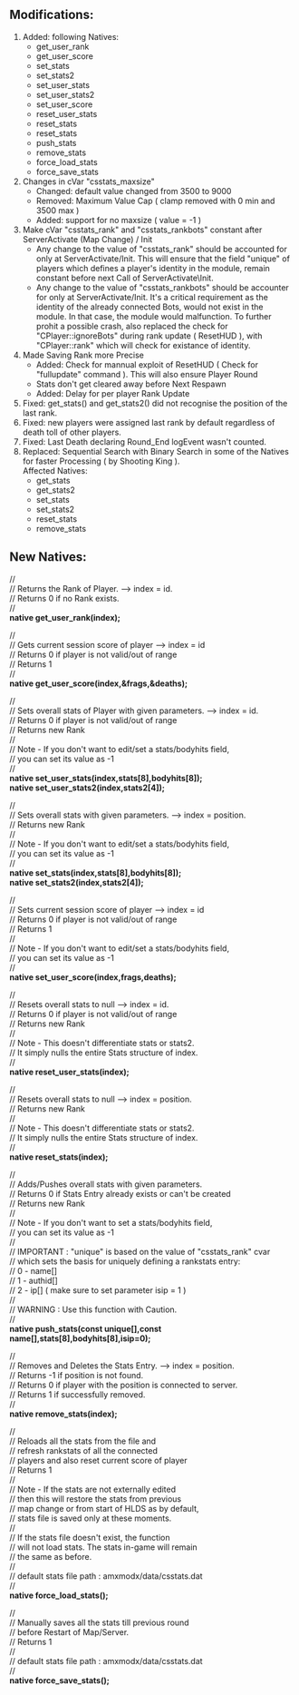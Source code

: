 <b><h2>Modifications:</h2></b>

<ol>
<li>Added: following Natives:
<ul>
<li>get_user_rank</li>
<li>get_user_score</li>
<li>set_stats</li>
<li>set_stats2</li>
<li>set_user_stats</li>
<li>set_user_stats2</li>
<li>set_user_score</li>
<li>reset_user_stats</li>
<li>reset_stats</li>
<li>reset_stats</li>
<li>push_stats</li>
<li>remove_stats</li>
<li>force_load_stats</li>
<li>force_save_stats</li>
</ul>
</li>

<li>Changes in cVar "csstats_maxsize"
<ul>
<li>Changed: default value changed from 3500 to 9000</li>
<li>Removed: Maximum Value Cap ( clamp removed with 0 min and 3500 max )</li>
<li>Added: support for no maxsize ( value = -1 )</li>
</ul>
</li>

<li>Make cVar "csstats_rank" and "csstats_rankbots" constant after ServerActivate (Map Change) / Init
<ul>
<li>Any change to the value of "csstats_rank" should be accounted for only
at ServerActivate/Init. This will ensure that the field "unique" of players
which defines a player's identity in the module, remain constant before next
Call of ServerActivate\Init.</li>
<li>Any change to the value of "csstats_rankbots" should be accounter for only
at ServerActivate/Init. It's a critical requirement as the identity of the 
already connected Bots, would not exist in the module. In that case, the 
module would malfunction. To further prohit a possible crash, also replaced
the check for "CPlayer::ignoreBots" during rank update ( ResetHUD ), with "CPlayer::rank"
which will check for existance of identity.</li>
</ul>
</li>

<li>Made Saving Rank more Precise
<ul>
<li>Added: Check for mannual exploit of ResetHUD ( Check for "fullupdate" command ). 
This will also ensure Player Round <li>Stats don't get cleared away before Next Respawn</li>
<li>Added: Delay for per player Rank Update</li>
</ul>
</li>

<li>Fixed: get_stats() and get_stats2() did not recognise the position of the last rank.</li>

<li>Fixed: new players were assigned last rank by default regardless of death toll of other players.</li>

<li>Fixed: Last Death declaring Round_End logEvent wasn't counted.</li>

<li>Replaced: Sequential Search with Binary Search in some of the Natives for faster Processing ( by Shooting King ).<br> Affected Natives:
<ul>
<li>get_stats</li>
<li>get_stats2</li>
<li>set_stats</li>
<li>set_stats2</li>
<li>reset_stats</li>
<li>remove_stats</li>
</ul>
</li>
</ol>

<b><h2>New Natives:</h2></b>

//  <br>
//  Returns the Rank of Player. --> index = id.<br>
//  Returns 0 if no Rank exists.<br> 
//  <br>
<b>native get_user_rank(index);</b><br> 

//  <br>
//  Gets current session score of player --> index = id<br> 
//  Returns 0 if player is not valid/out of range<br> 
//  Returns 1<br> 
//  <br>
<b>native get_user_score(index,&frags,&deaths);</b><br> 

//  <br>
//  Sets overall stats of Player with given parameters. --> index = id.<br>
//  Returns 0 if player is not valid/out of range<br>
//  Returns new Rank<br>
//  <br>
//  Note - If you don't want to edit/set a stats/bodyhits field,<br>
//  you can set its value as -1<br>
//  <br>
<b>native set_user_stats(index,stats[8],bodyhits[8]);</b><br> 
<b>native set_user_stats2(index,stats2[4]);</b><br>

//  <br>
//  Sets overall stats with given parameters. --> index = position. <br> 
//  Returns new Rank <br>
//  <br>
//  Note - If you don't want to edit/set a stats/bodyhits field, <br>
//  you can set its value as -1 <br>
//  <br>
<b>native set_stats(index,stats[8],bodyhits[8]);</b><br> 
<b>native set_stats2(index,stats2[4]);</b><br>

//  <br>
//  Sets current session score of player --> index = id <br>
//  Returns 0 if player is not valid/out of range <br>
//  Returns 1 <br>
//  <br>
//  Note - If you don't want to edit/set a stats/bodyhits field, <br>
//  you can set its value as -1 <br>
//  <br>
<b>native set_user_score(index,frags,deaths);</b><br>

//  <br>
//  Resets overall stats to null --> index = id. <br>
//  Returns 0 if player is not valid/out of range <br>
//  Returns new Rank <br>
//  <br>
//  Note - This doesn't differentiate stats or stats2. <br>
//  It simply nulls the entire Stats structure of index. <br>
//  <br>
<b>native reset_user_stats(index);</b><br>

//  <br>
//  Resets overall stats to null --> index = position. <br>
//  Returns new Rank <br>
//  <br>
//  Note - This doesn't differentiate stats or stats2. <br>
//  It simply nulls the entire Stats structure of index. <br>
//  <br>
<b>native reset_stats(index);</b><br>

//  <br>
//  Adds/Pushes overall stats with given parameters. <br>
//  Returns 0 if Stats Entry already exists or can't be created <br>
//  Returns new Rank <br>
//  <br>
//  Note - If you don't want to set a stats/bodyhits field, <br>
//  you can set its value as -1 <br>
//  <br>
//  IMPORTANT : "unique" is based on the value of "csstats_rank" cvar  <br>
//  which sets the basis for uniquely defining a rankstats entry: <br>
//  0 - name[] <br>
//  1 - authid[] <br>
//  2 - ip[] ( make sure to set parameter isip = 1 ) <br>
//  <br>
//  WARNING : Use this function with Caution. <br>
//  <br>
<b>native push_stats(const unique[],const name[],stats[8],bodyhits[8],isip=0);</b><br>

//  <br>
//  Removes and Deletes the Stats Entry. --> index = position.  <br>
//  Returns -1 if position is not found. <br>
//  Returns 0 if player with the position is connected to server. <br>
//  Returns 1 if successfully removed. <br>
//  <br>
<b>native remove_stats(index);</b><br>

//  <br>
//  Reloads all the stats from the file and  <br>
//  refresh rankstats of all the connected  <br>
//  players and also reset current score of player <br>
//  Returns 1 <br>
//  <br>
//  Note - If the stats are not externally edited <br>
//  then this will restore the stats from previous <br>
//  map change or from start of HLDS as by default, <br>
//  stats file is saved only at these moments. <br>
//  <br>
//  If the stats file doesn't exist, the function <br>
//  will not load stats. The stats in-game will remain <br>
//  the same as before. <br>
//  <br>
//  default stats file path : amxmodx/data/csstats.dat <br>
//  <br>
<b>native force_load_stats();</b><br>

//  <br>
//  Manually saves all the stats till previous round <br>
//  before Restart of Map/Server. <br>
//  Returns 1 <br>
//  <br>
//  default stats file path : amxmodx/data/csstats.dat<br> 
//  <br>
<b>native force_save_stats();</b><br>

